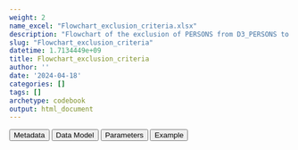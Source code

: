 ```yaml
---
weight: 2
name_excel: "Flowchart_exclusion_criteria.xlsx"
description: "Flowchart of the exclusion of PERSONS from D3_PERSONS to the study population"
slug: "Flowchart_exclusion_criteria"
datetime: 1.7134449e+09
title: Flowchart_exclusion_criteria
author: ''
date: '2024-04-18'
categories: []
tags: []
archetype: codebook
output: html_document
---
```


<script src="/rmarkdown-libs/core-js/shim.min.js"></script>
<script src="/rmarkdown-libs/react/react.min.js"></script>
<script src="/rmarkdown-libs/react/react-dom.min.js"></script>
<script src="/rmarkdown-libs/reactwidget/react-tools.js"></script>
<script src="/rmarkdown-libs/htmlwidgets/htmlwidgets.js"></script>
<link href="/rmarkdown-libs/reactable/reactable.css" rel="stylesheet" />
<script src="/rmarkdown-libs/reactable-binding/reactable.js"></script>
<div class="tab">
<button class="tablinks" onclick="openCity(event, &#39;Metadata&#39;)" id="defaultOpen">Metadata</button>
<button class="tablinks" onclick="openCity(event, &#39;Data Model&#39;)">Data Model</button>
<button class="tablinks" onclick="openCity(event, &#39;Parameters&#39;)">Parameters</button>
<button class="tablinks" onclick="openCity(event, &#39;Example&#39;)">Example</button>
</div>
<div id="Metadata" class="tabcontent">
<div id="htmlwidget-1" class="reactable html-widget" style="width:auto;height:600px;"></div>
<script type="application/json" data-for="htmlwidget-1">{"x":{"tag":{"name":"Reactable","attribs":{"data":{"medatata_name":["Name of the dataset","Content of the dataset","Unit of observation","Dataset where the list of UoOs is fully listed and with 1 record per UoO","How many observations per UoO","Variables capturing the UoO","Primary key","Parameters",null,null,null,null,null,null,null,null,null,null,null,null],"metadata_content":["Flowchart_exclusion_criteria","Flowchart of the exclusion of PERSONS from D3_PERSONS to the study population","criteria",null,null,null,null,null,null,null,null,null,null,null,null,null,null,null,null,null]},"columns":[{"id":"medatata_name","name":"medatata_name","type":"character"},{"id":"metadata_content","name":"metadata_content","type":"character"}],"sortable":false,"searchable":true,"pagination":false,"highlight":true,"bordered":true,"striped":true,"style":{"maxWidth":1800},"height":"600px","dataKey":"af1dd3ae5a74421e708f0ba03ddf4524"},"children":[]},"class":"reactR_markup"},"evals":[],"jsHooks":[]}</script>
</div>
<div id="Data Model" class="tabcontent">
<div id="htmlwidget-2" class="reactable html-widget" style="width:auto;height:600px;"></div>
<script type="application/json" data-for="htmlwidget-2">{"x":{"tag":{"name":"Reactable","attribs":{"data":{"VarName":["criteria","N",null,null,null,null,null,null,null,null,null,null,null,null,null,null,null,null,null,null],"Description":[null,"frequency of the combination",null,null,null,null,null,null,null,null,null,null,null,null,null,null,null,null,null,null],"Format":["binary",null,null,null,null,null,null,null,null,null,null,null,null,null,null,null,null,null,null,null],"Vocabulary":["0 = if all the previous value on the same row are 1 then N refers to this column\r\n1= otherwise",null,null,null,null,null,null,null,null,null,null,null,null,null,null,null,null,null,null,null],"Parameters":[null,null,null,null,null,null,null,null,null,null,null,null,null,null,null,null,null,null,null,null],"Notes and examples":[null,null,null,null,null,null,null,null,null,null,null,null,null,null,null,null,null,null,null,null],"Source tables and variables":[null,null,null,null,null,null,null,null,null,null,null,null,null,null,null,null,null,null,null,null],"Retrieved":[null,null,null,null,null,null,null,null,null,null,null,null,null,null,null,null,null,null,null,null],"Calculated":[null,null,null,null,null,null,null,null,null,null,null,null,null,null,null,null,null,null,null,null],"Algorithm_id":[null,null,null,null,null,null,null,null,null,null,null,null,null,null,null,null,null,null,null,null],"Rule":[null,null,null,null,null,null,null,null,null,null,null,null,null,null,null,null,null,null,null,null]},"columns":[{"id":"VarName","name":"VarName","type":"character"},{"id":"Description","name":"Description","type":"character"},{"id":"Format","name":"Format","type":"character"},{"id":"Vocabulary","name":"Vocabulary","type":"character"},{"id":"Parameters","name":"Parameters","type":"logical"},{"id":"Notes and examples","name":"Notes and examples","type":"logical"},{"id":"Source tables and variables","name":"Source tables and variables","type":"logical"},{"id":"Retrieved","name":"Retrieved","type":"logical"},{"id":"Calculated","name":"Calculated","type":"logical"},{"id":"Algorithm_id","name":"Algorithm_id","type":"logical"},{"id":"Rule","name":"Rule","type":"logical"}],"sortable":false,"searchable":true,"pagination":false,"highlight":true,"bordered":true,"striped":true,"style":{"maxWidth":1800},"height":"600px","dataKey":"6fd3c6475e76696d8eb9feead1e110b3"},"children":[]},"class":"reactR_markup"},"evals":[],"jsHooks":[]}</script>
</div>
<div id="Parameters" class="tabcontent">
<div id="htmlwidget-3" class="reactable html-widget" style="width:auto;height:600px;"></div>
<script type="application/json" data-for="htmlwidget-3">{"x":{"tag":{"name":"Reactable","attribs":{"data":{"parameter in the variable name":["criteria","criteria","criteria","criteria","criteria","criteria","criteria","criteria","criteria",null,null,null,null,null,null,null,null,null,null,null],"values":["A_sex_or_birth_date_is_not_defined","B_birth_date_absurd","C_partial_date_of_death","D_no_spells","E_all_spells_start_after_ending","F_no_spell_overlapping_the_study_period","G_no_spell_longer_than_365_days","H_all_spells_include_vax1_but_less_than_365_days_from_it","I_higher_doses_included_but_lower_doses_missing",null,null,null,null,null,null,null,null,null,null,null],"name of macro":[null,null,null,null,null,null,null,null,null,null,null,null,null,null,null,null,null,null,null,null]},"columns":[{"id":"parameter in the variable name","name":"parameter in the variable name","type":"character"},{"id":"values","name":"values","type":"character"},{"id":"name of macro","name":"name of macro","type":"logical"}],"sortable":false,"searchable":true,"pagination":false,"highlight":true,"bordered":true,"striped":true,"style":{"maxWidth":1800},"height":"600px","dataKey":"b9d24a781d0b5482a1a1904a000e69aa"},"children":[]},"class":"reactR_markup"},"evals":[],"jsHooks":[]}</script>
</div>
<div id="Example" class="tabcontent">
<div id="htmlwidget-4" class="reactable html-widget" style="width:auto;height:600px;"></div>
<script type="application/json" data-for="htmlwidget-4">{"x":{"tag":{"name":"Reactable","attribs":{"data":{"A_sex_or_birth_date_is_not_defined":[0,1,1,1,1,1,1,1,1,"NA","NA","NA","NA","NA","NA","NA","NA","NA","NA","NA"],"B_birth_date_absurd":[0,0,1,1,1,1,1,1,1,"NA","NA","NA","NA","NA","NA","NA","NA","NA","NA","NA"],"C_partial_date_of_death":[0,0,0,1,1,1,1,1,1,"NA","NA","NA","NA","NA","NA","NA","NA","NA","NA","NA"],"D_no_spells":[0,0,0,0,1,1,1,1,1,"NA","NA","NA","NA","NA","NA","NA","NA","NA","NA","NA"],"E_all_spells_start_after_ending":[0,0,0,0,1,1,1,1,1,"NA","NA","NA","NA","NA","NA","NA","NA","NA","NA","NA"],"F_no_spell_overlapping_the_study_period":[0,0,0,0,0,1,1,1,1,"NA","NA","NA","NA","NA","NA","NA","NA","NA","NA","NA"],"G_no_spell_longer_than_365_days":[0,0,0,0,0,0,1,1,1,"NA","NA","NA","NA","NA","NA","NA","NA","NA","NA","NA"],"H_all_spells_include_vax1_but_less_than_365_days_from_it":[0,0,0,0,0,0,0,1,1,"NA","NA","NA","NA","NA","NA","NA","NA","NA","NA","NA"],"I_higher_doses_included_but_lower_doses_missing":[0,0,0,0,0,0,0,0,1,"NA","NA","NA","NA","NA","NA","NA","NA","NA","NA","NA"],"N":[2,1,1,35,223,270,9,1,8319,"NA","NA","NA","NA","NA","NA","NA","NA","NA","NA","NA"]},"columns":[{"id":"A_sex_or_birth_date_is_not_defined","name":"A_sex_or_birth_date_is_not_defined","type":"numeric"},{"id":"B_birth_date_absurd","name":"B_birth_date_absurd","type":"numeric"},{"id":"C_partial_date_of_death","name":"C_partial_date_of_death","type":"numeric"},{"id":"D_no_spells","name":"D_no_spells","type":"numeric"},{"id":"E_all_spells_start_after_ending","name":"E_all_spells_start_after_ending","type":"numeric"},{"id":"F_no_spell_overlapping_the_study_period","name":"F_no_spell_overlapping_the_study_period","type":"numeric"},{"id":"G_no_spell_longer_than_365_days","name":"G_no_spell_longer_than_365_days","type":"numeric"},{"id":"H_all_spells_include_vax1_but_less_than_365_days_from_it","name":"H_all_spells_include_vax1_but_less_than_365_days_from_it","type":"numeric"},{"id":"I_higher_doses_included_but_lower_doses_missing","name":"I_higher_doses_included_but_lower_doses_missing","type":"numeric"},{"id":"N","name":"N","type":"numeric"}],"sortable":false,"searchable":true,"pagination":false,"highlight":true,"bordered":true,"striped":true,"style":{"maxWidth":1800},"height":"600px","dataKey":"fd34a38854485b31f28a499b8e676a92"},"children":[]},"class":"reactR_markup"},"evals":[],"jsHooks":[]}</script>
</div>
